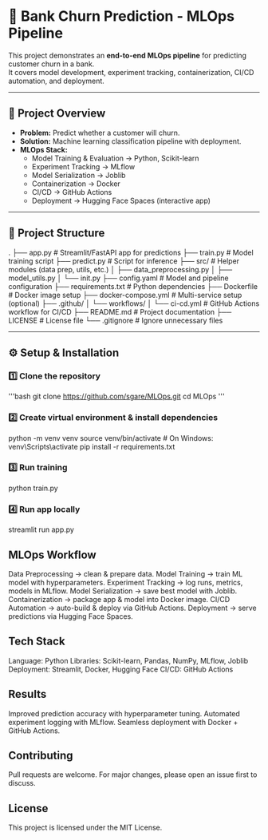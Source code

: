 # 🏦 Bank Churn Prediction - MLOps Pipeline  

This project demonstrates an **end-to-end MLOps pipeline** for predicting customer churn in a bank.  
It covers model development, experiment tracking, containerization, CI/CD automation, and deployment.  

---

## 📌 Project Overview
- **Problem:** Predict whether a customer will churn.  
- **Solution:** Machine learning classification pipeline with deployment.  
- **MLOps Stack:**  
  - Model Training & Evaluation → Python, Scikit-learn  
  - Experiment Tracking → MLflow  
  - Model Serialization → Joblib  
  - Containerization → Docker  
  - CI/CD → GitHub Actions  
  - Deployment → Hugging Face Spaces (interactive app)  

---

## 📂 Project Structure
.
├── app.py # Streamlit/FastAPI app for predictions
├── train.py # Model training script
├── predict.py # Script for inference
├── src/ # Helper modules (data prep, utils, etc.)
│ ├── data_preprocessing.py
│ ├── model_utils.py
│ └── init.py
├── config.yaml # Model and pipeline configuration
├── requirements.txt # Python dependencies
├── Dockerfile # Docker image setup
├── docker-compose.yml # Multi-service setup (optional)
├── .github/
│ └── workflows/
│ └── ci-cd.yml # GitHub Actions workflow for CI/CD
├── README.md # Project documentation
├── LICENSE # License file
└── .gitignore # Ignore unnecessary files


---

## ⚙️ Setup & Installation

### 1️⃣ Clone the repository
'''bash
git clone https://github.com/sgare/MLOps.git
cd MLOps
'''

### 2️⃣ Create virtual environment & install dependencies
python -m venv venv
source venv/bin/activate   # On Windows: venv\Scripts\activate
pip install -r requirements.txt

### 3️⃣ Run training
python train.py

### 4️⃣ Run app locally
streamlit run app.py

## MLOps Workflow

Data Preprocessing → clean & prepare data.
Model Training → train ML model with hyperparameters.
Experiment Tracking → log runs, metrics, models in MLflow.
Model Serialization → save best model with Joblib.
Containerization → package app & model into Docker image.
CI/CD Automation → auto-build & deploy via GitHub Actions.
Deployment → serve predictions via Hugging Face Spaces.

## Tech Stack
Language: Python
Libraries: Scikit-learn, Pandas, NumPy, MLflow, Joblib
Deployment: Streamlit, Docker, Hugging Face
CI/CD: GitHub Actions

## Results

Improved prediction accuracy with hyperparameter tuning.
Automated experiment logging with MLflow.
Seamless deployment with Docker + GitHub Actions.

## Contributing
Pull requests are welcome. For major changes, please open an issue first to discuss.

## License
This project is licensed under the MIT License.
